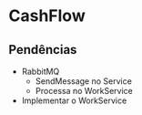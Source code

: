 # CashFlow
## Pendências
- RabbitMQ
  - SendMessage no Service
  - Processa no WorkService
- Implementar o WorkService
